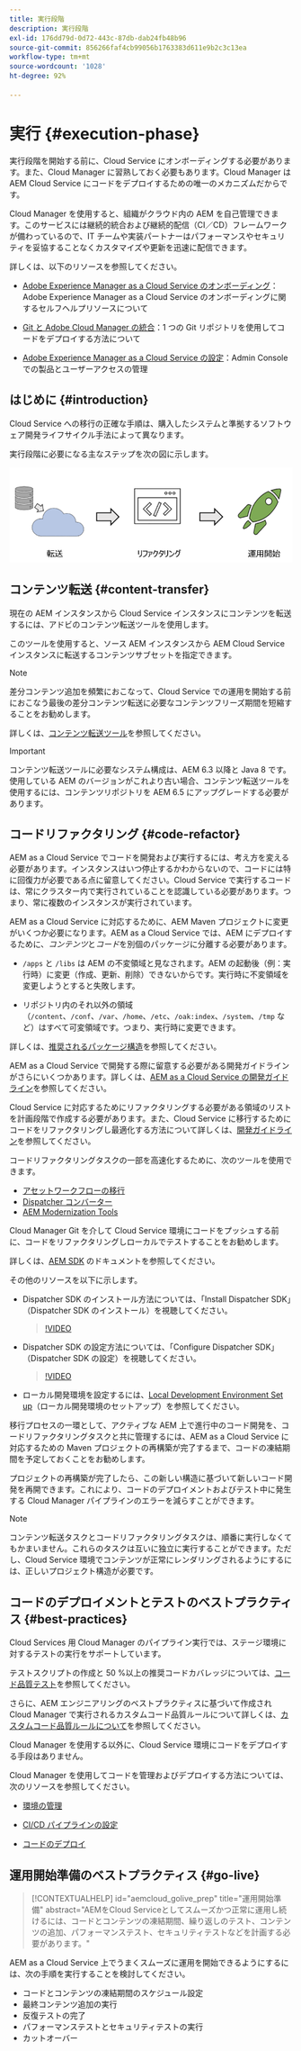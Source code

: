 ```yaml
---
title: 実行段階
description: 実行段階
exl-id: 176dd79d-0d72-443c-87db-dab24fb48b96
source-git-commit: 856266faf4cb99056b1763383d611e9b2c3c13ea
workflow-type: tm+mt
source-wordcount: '1028'
ht-degree: 92%

---
```


# 実行 {#execution-phase}

実行段階を開始する前に、Cloud Service にオンボーディングする必要があります。また、Cloud Manager に習熟しておく必要もあります。Cloud Manager は AEM Cloud Service にコードをデプロイするための唯一のメカニズムだからです。

Cloud Manager を使用すると、組織がクラウド内の AEM を自己管理できます。このサービスには継続的統合および継続的配信（CI／CD）フレームワークが備わっているので、IT チームや実装パートナーはパフォーマンスやセキュリティを妥協することなくカスタマイズや更新を迅速に配信できます。

詳しくは、以下のリソースを参照してください。

* [Adobe Experience Manager as a Cloud Service のオンボーディング](https://experienceleague.adobe.com/docs/experience-manager-cloud-service/onboarding/home.html)：Adobe Experience Manager as a Cloud Service のオンボーディングに関するセルフヘルプリソースについて

* [Git と Adobe Cloud Manager の統合](https://experienceleague.adobe.com/docs/experience-manager-cloud-service/implementing/managing-code/integrating-with-git.html)：1 つの Git リポジトリを使用してコードをデプロイする方法について

* [Adobe Experience Manager as a Cloud Service の設定](https://experienceleague.adobe.com/docs/experience-manager-cloud-service/security/ims-support.html#aem-configuration)：Admin Console での製品とユーザーアクセスの管理


## はじめに {#introduction}

Cloud Service への移行の正確な手順は、購入したシステムと準拠するソフトウェア開発ライフサイクル手法によって異なります。

実行段階に必要になる主なステップを次の図に示します。

![画像](/help/move-to-cloud-service/assets/exec-image1.png)

## コンテンツ転送 {#content-transfer}

現在の AEM インスタンスから Cloud Service インスタンスにコンテンツを転送するには、アドビのコンテンツ転送ツールを使用します。

このツールを使用すると、ソース AEM インスタンスから AEM Cloud Service インスタンスに転送するコンテンツサブセットを指定できます。

>[!NOTE]
>差分コンテンツ追加を頻繁におこなって、Cloud Service での運用を開始する前におこなう最後の差分コンテンツ転送に必要なコンテンツフリーズ期間を短縮することをお勧めします。

詳しくは、[コンテンツ転送ツール](/help/move-to-cloud-service/content-transfer-tool/overview-content-transfer-tool.md)を参照してください。

>[!IMPORTANT]
>コンテンツ転送ツールに必要なシステム構成は、AEM 6.3 以降と Java 8 です。使用している AEM のバージョンがこれより古い場合、コンテンツ転送ツールを使用するには、コンテンツリポジトリを AEM 6.5 にアップグレードする必要があります。

## コードリファクタリング {#code-refactor}

AEM as a Cloud Service でコードを開発および実行するには、考え方を変える必要があります。インスタンスはいつ停止するかわからないので、コードには特に回復力が必要である点に留意してください。Cloud Service で実行するコードは、常にクラスター内で実行されていることを認識している必要があります。つまり、常に複数のインスタンスが実行されています。

AEM as a Cloud Service に対応するために、AEM Maven プロジェクトに変更がいくつか必要になります。AEM as a Cloud Service では、AEM にデプロイするために、*コンテンツ*&#x200B;と&#x200B;*コード*&#x200B;を別個のパッケージに分離する必要があります。

* `/apps` と `/libs` は AEM の不変領域と見なされます。AEM の起動後（例：実行時）に変更（作成、更新、削除）できないからです。実行時に不変領域を変更しようとすると失敗します。

* リポジトリ内のそれ以外の領域（`/content`、`/conf`、`/var`、`/home`、`/etc`、`/oak:index`、`/system`、`/tmp` など）はすべて可変領域です。つまり、実行時に変更できます。

詳しくは、[推奨されるパッケージ構造](https://experienceleague.adobe.com/docs/experience-manager-cloud-service/implementing/developing/aem-project-content-package-structure.html#recommended-package-structure)を参照してください。

AEM as a Cloud Service で開発する際に留意する必要がある開発ガイドラインがさらにいくつかあります。詳しくは、[AEM as a Cloud Service の開発ガイドライン](https://experienceleague.adobe.com/docs/experience-manager-cloud-service/implementing/developing/development-guidelines.html?lang=ja)を参照してください。

Cloud Service に対応するためにリファクタリングする必要がある領域のリストを計画段階で作成する必要があります。また、Cloud Service に移行するためにコードをリファクタリングし最適化する方法について詳しくは、[開発ガイドライン](https://experienceleague.adobe.com/docs/experience-manager-cloud-service/implementing/developing/development-guidelines.html)を参照してください。

コードリファクタリングタスクの一部を高速化するために、次のツールを使用できます。

* [アセットワークフローの移行](/help/move-to-cloud-service/moving-to-aem-assets/asset-workflow-migration-tool.md)
* [Dispatcher コンバーター](/help/move-to-cloud-service/refactoring-tools/dispatcher-transformation-utility-tools.md)
* [AEM Modernization Tools](/help/move-to-cloud-service/refactoring-tools/aem-modernization-tools.md)

Cloud Manager Git を介して Cloud Service 環境にコードをプッシュする前に、コードをリファクタリングしローカルでテストすることをお勧めします。

詳しくは、[AEM SDK](https://experienceleague.adobe.com/docs/experience-manager-cloud-service/implementing/deploying/overview.html#aem-as-a-cloud-service-sdk) のドキュメントを参照してください。

その他のリソースを以下に示します。

* Dispatcher SDK のインストール方法については、「Install Dispatcher SDK」（Dispatcher SDK のインストール）を視聴してください。

   >[!VIDEO](https://video.tv.adobe.com/v/30601)

* Dispatcher SDK の設定方法については、「Configure Dispatcher SDK」（Dispatcher SDK の設定）を視聴してください。

   >[!VIDEO](https://video.tv.adobe.com/v/30602)

* ローカル開発環境を設定するには、[Local Development Environment Set up](https://experienceleague.adobe.com/docs/experience-manager-learn/cloud-service/local-development-environment-set-up/overview.html)（ローカル開発環境のセットアップ）を参照してください。


移行プロセスの一環として、アクティブな AEM 上で進行中のコード開発を、コードリファクタリングタスクと共に管理するには、AEM as a Cloud Service に対応するための Maven プロジェクトの再構築が完了するまで、コードの凍結期間を予定しておくことをお勧めします。

プロジェクトの再構築が完了したら、この新しい構造に基づいて新しいコード開発を再開できます。これにより、コードのデプロイメントおよびテスト中に発生する Cloud Manager パイプラインのエラーを減らすことができます。

>[!NOTE]
>コンテンツ転送タスクとコードリファクタリングタスクは、順番に実行しなくてもかまいません。これらのタスクは互いに独立に実行することができます。ただし、Cloud Service 環境でコンテンツが正常にレンダリングされるようにするには、正しいプロジェクト構造が必要です。

## コードのデプロイメントとテストのベストプラクティス {#best-practices}

Cloud Services 用 Cloud Manager のパイプライン実行では、ステージ環境に対するテストの実行をサポートしています。

テストスクリプトの作成と 50 %以上の推奨コードカバレッジについては、[コード品質テスト](https://experienceleague.adobe.com/docs/experience-manager-cloud-service/implementing/developing/understand-test-results.html#code-quality-testing)を参照してください。

さらに、AEM エンジニアリングのベストプラクティスに基づいて作成され Cloud Manager で実行されるカスタムコード品質ルールについて詳しくは、[カスタムコード品質ルールについて](https://experienceleague.adobe.com/docs/experience-manager-cloud-service/implementing/using-cloud-manager/custom-code-quality-rules.html?lang=ja)を参照してください。

Cloud Manager を使用する以外に、Cloud Service 環境にコードをデプロイする手段はありません。

Cloud Manager を使用してコードを管理およびデプロイする方法については、次のリソースを参照してください。

* [環境の管理](https://experienceleague.adobe.com/docs/experience-manager-cloud-service/implementing/using-cloud-manager/manage-environments.html?lang=ja)

* [CI/CD パイプラインの設定](https://experienceleague.adobe.com/docs/experience-manager-cloud-service/implementing/using-cloud-manager/configure-pipeline.html?lang=ja)

* [コードのデプロイ](https://experienceleague.adobe.com/docs/experience-manager-cloud-service/implementing/using-cloud-manager/deploy-code.html?lang=ja)

## 運用開始準備のベストプラクティス {#go-live}

>[!CONTEXTUALHELP]
>id="aemcloud_golive_prep"
>title="運用開始準備"
>abstract="AEMをCloud Serviceとしてスムーズかつ正常に運用し続けるには、コードとコンテンツの凍結期間、繰り返しのテスト、コンテンツの追加、パフォーマンステスト、セキュリティテストなどを計画する必要があります。"

AEM as a Cloud Service 上でうまくスムーズに運用を開始できるようにするには、次の手順を実行することを検討してください。

* コードとコンテンツの凍結期間のスケジュール設定
* 最終コンテンツ追加の実行
* 反復テストの完了
* パフォーマンステストとセキュリティテストの実行
* カットオーバー
